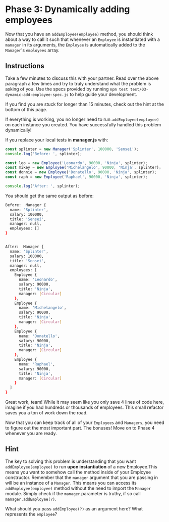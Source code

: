 # Phase 3: Dynamically adding employees

Now that you have an `addEmployee(employee)` method, you should think about a 
way to call it such that whenever an `Employee` is instantiated with a 
`manager` in its arguments, the `Employee` is automatically added to the 
`Manager`'s `employees` array. 

## Instructions

Take a few minutes to discuss this with your partner. Read over the above 
paragraph a few times and try to truly understand what the problem is asking
of you. Use the specs provided by running 
`npm test test/03-dynamic-add-employee-spec.js` to help guide your development.

If you find you are stuck for longer than 15 minutes, check out the hint at the
bottom of this page. 

If everything is working, you no longer need to run `addEmployee(employee)` on
each instance you created. You have successfully handled this problem 
dynamically!

If you replace your local tests in __manager.js__ with:

```js
const splinter = new Manager('Splinter', 100000, 'Sensei');
console.log('Before: ', splinter);

const leo = new Employee('Leonardo', 90000, 'Ninja', splinter);
const mikey = new Employee('Michelangelo', 90000, 'Ninja', splinter);
const donnie = new Employee('Donatello', 90000, 'Ninja', splinter);
const raph = new Employee('Raphael', 90000, 'Ninja', splinter);

console.log('After: ', splinter);
```

You should get the same output as before:

```bash
Before:  Manager {
  name: 'Splinter',
  salary: 100000,
  title: 'Sensei',
  manager: null,
  employees: []
}


After:  Manager {
  name: 'Splinter',
  salary: 100000,
  title: 'Sensei',
  manager: null,
  employees: [
    Employee {
      name: 'Leonardo',
      salary: 90000,
      title: 'Ninja',
      manager: [Circular]
    },
    Employee {
      name: 'Michelangelo',
      salary: 90000,
      title: 'Ninja',
      manager: [Circular]
    },
    Employee {
      name: 'Donatello',
      salary: 90000,
      title: 'Ninja',
      manager: [Circular]
    },
    Employee {
      name: 'Raphael',
      salary: 90000,
      title: 'Ninja',
      manager: [Circular]
    }
  ]
}
```

Great work, team! While it may seem like you only save 4 lines of code here, 
imagine if you had hundreds or thousands of employees. This small refactor saves
you a ton of work down the road. 

Now that you can keep track of all of your `Employees` and `Managers`, you need to
figure out the most important part. The bonuses! Move on to Phase 4 whenever 
you are ready.

## Hint

The key to solving this problem is understanding that you want 
`addEmployee(employee)` to run **upon instantiation** of a new Employee.This 
means you want to somehow call the method inside of your Employee constructor. 
Remember that the `manager` argument that you are passing in will be an 
instance of a `Manager`. This means you can access its `addEmployee(employee)`
method without the need to import the `Manager` module. Simply check if the 
`manager` parameter is truthy, if so call `manager.addEmployee(?)`. 

What should you pass `addEmployee(?)` as an argument here? What represents the 
`employee`?


